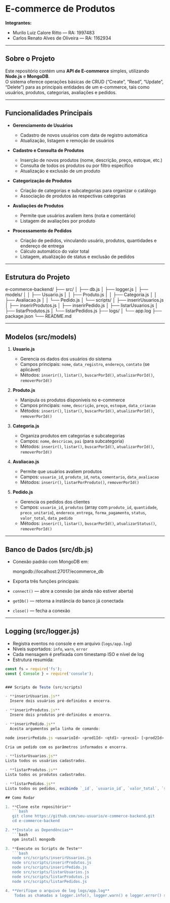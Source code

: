 # E-commerce de Produtos

**Integrantes:**  
- Murilo Luiz Calore Ritto — RA: 1997483  
- Carlos Renato Alves de Oliveira — RA: 1162934  

---

## Sobre o Projeto

Este repositório contém uma **API de E-commerce** simples, utilizando **Node.js** e **MongoDB**.  
O sistema oferece operações básicas de CRUD (“Create”, “Read”, “Update”, “Delete”) para as principais entidades de um e-commerce, tais como usuários, produtos, categorias, avaliações e pedidos.

---

## Funcionalidades Principais

- **Gerenciamento de Usuários**  
  - Cadastro de novos usuários com data de registro automática  
  - Atualização, listagem e remoção de usuários  

- **Cadastro e Consulta de Produtos**  
  - Inserção de novos produtos (nome, descrição, preço, estoque, etc.)  
  - Consulta de todos os produtos ou por filtro específico  
  - Atualização e exclusão de um produto  

- **Categorização de Produtos**  
  - Criação de categorias e subcategorias para organizar o catálogo  
  - Associação de produtos às respectivas categorias  

- **Avaliações de Produtos**  
  - Permite que usuários avaliem itens (nota e comentário)  
  - Listagem de avaliações por produto  

- **Processamento de Pedidos**  
  - Criação de pedidos, vinculando usuário, produtos, quantidades e endereço de entrega  
  - Cálculo automático do valor total  
  - Listagem, atualização de status e exclusão de pedidos  

---

## Estrutura do Projeto

e-commerce-backend/
├── src/
│   ├── db.js
│   ├── logger.js
│   ├── models/
│   │   ├── Usuario.js
│   │   ├── Produto.js
│   │   ├── Categoria.js
│   │   ├── Avaliacao.js
│   │   └── Pedido.js
│   └── scripts/
│       ├── inserirUsuarios.js
│       ├── inserirProdutos.js
│       ├── inserirPedido.js
│       ├── listarUsuarios.js
│       ├── listarProdutos.js
│       └── listarPedidos.js
├── logs/
│   └── app.log
├── package.json
└── README.md


---

## Modelos (src/models)

1. **Usuario.js**  
   - Gerencia os dados dos usuários do sistema  
   - Campos principais: `nome`, `data_registro`, `endereço`, `contato` (se aplicável)  
   - Métodos: `inserir()`, `listar()`, `buscarPorId()`, `atualizarPorId()`, `removerPorId()`

2. **Produto.js**  
   - Manipula os produtos disponíveis no e-commerce  
   - Campos principais: `nome`, `descrição`, `preço`, `estoque`, `data_criacao`  
   - Métodos: `inserir()`, `listar()`, `buscarPorId()`, `atualizarPorId()`, `removerPorId()`

3. **Categoria.js**  
   - Organiza produtos em categorias e subcategorias  
   - Campos: `nome`, `descricao`, `pai` (para subcategoria)  
   - Métodos: `inserir()`, `listar()`, `buscarPorId()`, `atualizarPorId()`, `removerPorId()`

4. **Avaliacao.js**  
   - Permite que usuários avaliem produtos  
   - Campos: `usuario_id`, `produto_id`, `nota`, `comentario`, `data_avaliacao`  
   - Métodos: `inserir()`, `listarPorProduto()`, `removerPorId()`

5. **Pedido.js**  
   - Gerencia os pedidos dos clientes  
   - Campos: `usuario_id`, `produtos` (array com `produto_id`, `quantidade`, `preco_unitario`), `endereco_entrega`, `forma_pagamento`, `status`, `valor_total`, `data_pedido`  
   - Métodos: `inserir()`, `listar()`, `buscarPorId()`, `atualizarStatus()`, `removerPorId()`

---

## Banco de Dados (src/db.js)

- Conexão padrão com MongoDB em:  
    
    mongodb://localhost:27017/ecommerce_db

- Exporta três funções principais:  
- `connect()` — abre a conexão (se ainda não estiver aberta)  
- `getDb()` — retorna a instância do banco já conectada  
- `close()` — fecha a conexão  

---

## Logging (src/logger.js)

- Registra eventos no console e em arquivo (`logs/app.log`)  
- Níveis suportados: `info`, `warn`, `error`  
- Cada mensagem é prefixada com timestamp ISO e nível de log  
- Estrutura resumida:
```js
const fs = require('fs');
const { Console } = require('console');


### Scripts de Teste (src/scripts)

- **inserirUsuarios.js**  
  Insere dois usuários pré-definidos e encerra.

- **inserirProdutos.js**  
  Insere dois produtos pré-definidos e encerra.

- **inserirPedido.js**  
  Aceita argumentos pela linha de comando:

node inserirPedido.js <usuarioId> <prod1Id> <qtd1> <preco1> [<prod2Id> <qtd2> <preco2> …]

Cria um pedido com os parâmetros informados e encerra.

- **listarUsuarios.js**  
Lista todos os usuários cadastrados.

- **listarProdutos.js**  
Lista todos os produtos cadastrados.

- **listarPedidos.js**  
Lista todos os pedidos, exibindo `_id`, `usuario_id`, `valor_total`, `status` e `data_pedido`.

## Como Rodar

1. **Clone este repositório**  
   ```bash
   git clone https://github.com/seu-usuario/e-commerce-backend.git
   cd e-commerce-backend

2. **Instale as Dependências**  
   ```bash
   npm install mongodb

3. **Execute os Scripts de Teste**  
   ```bash
   node src/scripts/inserirUsuarios.js
   node src/scripts/inserirProdutos.js
   node src/scripts/inserirPedido.js
   node src/scripts/listarUsuarios.js
   node src/scripts/listarProdutos.js
   node src/scripts/listarPedidos.js

4. **Verifique o arquivo de log logs/app.log**
    Todas as chamadas a logger.info(), logger.warn() e logger.error() serão gravadas lá, preservando o histórico de execuções.